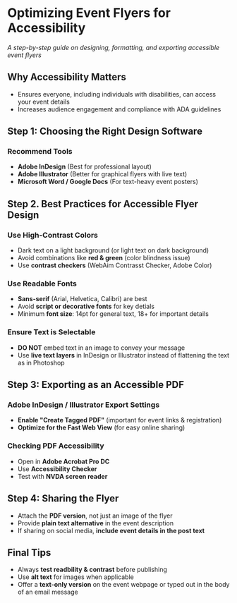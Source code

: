 # Optimizing Event Flyers for Accessibility 

_A step-by-step guide on designing, formatting, and exporting accessible event flyers_

## Why Accessibility Matters
- Ensures everyone, including individuals with disabilities, can access your event details
- Increases audience engagement and compliance with ADA guidelines


## Step 1: Choosing the Right Design Software
### Recommend Tools
- **Adobe InDesign** (Best for professional layout)
- **Adobe Illustrator** (Better for graphical flyers with live text)
- **Microsoft Word / Google Docs** (For text-heavy event posters)



## Step 2. Best Practices for Accessible Flyer Design
### Use High-Contrast Colors
- Dark text on a light background (or light text on dark background)
- Avoid combinations like **red & green** (color blindness issue)
- Use **contrast checkers** (WebAim Contrasst Checker, Adobe Color)



### Use Readable Fonts
- **Sans-serif** (Arial, Helvetica, Calibri) are best
- Avoid **script or decorative fonts** for key detials
- Minimum **font size**: 14pt for general text, 18+ for important details

### Ensure Text is Selectable
- **DO NOT** embed text in an image to convey your message
- Use **live text layers** in InDesign or Illustrator instead of flattening the text as in Photoshop



## Step 3: Exporting as an Accessible PDF
### Adobe InDesign / Illustrator Export Settings
- **Enable "Create Tagged PDF"** (important for event links & registration)
- **Optimize for the Fast Web View** (for easy online sharing)

### Checking PDF Accessibility
- Open in **Adobe Acrobat Pro DC**
- Use **Accessibility Checker**
- Test with **NVDA screen reader**



## Step 4: Sharing the Flyer
- Attach the **PDF version**, not just an image of the flyer
- Provide **plain text alternative** in the event description
- If sharing on social media, **include event details in the post text**


## Final Tips
- Always **test readbility & contrast** before publishing
- Use **alt text** for images when applicable
- Offer a **text-only version** on the event webpage or typed out in the body of an email message


